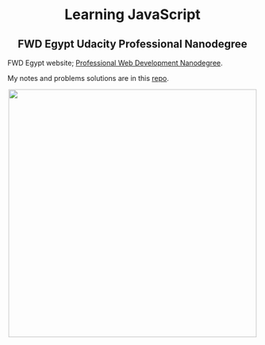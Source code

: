 <h1 align="center">Learning JavaScript</h1>



<h2 align="center">FWD Egypt Udacity Professional Nanodegree</h1>

FWD Egypt website; [Professional Web Development Nanodegree](https://egfwd.com/specializtion/professional-web-development/).

My notes and problems solutions are in this [repo](./JavaScript%20Study%20Notes).

<p align="center"><img src="https://benaeducation.com/wp-content/uploads/2021/03/Egypt_fwd_logo-1.png" width=500></p>